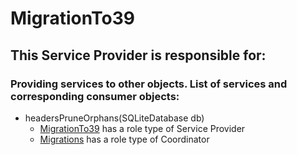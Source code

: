 # MigrationTo39
## This Service Provider is responsible for:
### Providing services to other objects. List of services and corresponding consumer objects: 
* headersPruneOrphans(SQLiteDatabase db)
	* [MigrationTo39](../ServiceProviders/MigrationTo39.md) has a role type of Service Provider
	* [Migrations](../Coordinators/Migrations.md) has a role type of Coordinator

